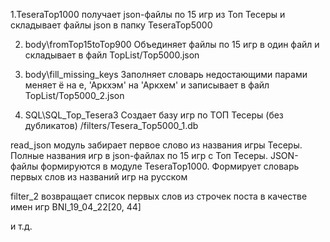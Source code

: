 1.TeseraTop1000 получает json-файлы по 15 игр из Топ Тесеры
и складывает файлы json в папку TeseraTop5000

2. body\fromTop15toTop900
Объединяет файлы по 15 игр в один файл
и складывает в файл TopList/Top5000.json

3. body\fill_missing_keys
Заполняет словарь недостающими парами
меняет ё на е, 'Аркхэм' на 'Аркхем'
и записывает в файл TopList/Top5000_2.json

4. SQL\SQL_Top_Tesera3
Создает базу игр по ТОП Тесеры (без дубликатов)
/filters/Tesera_Top5000_1.db

read_json модуль забирает первое слово из названия игры Тесеры.
Полные названия игр в json-файлах по 15 игр с Топ Тесеры.
JSON-файлы формируются в модуле TeseraTop1000.
Формирует словарь первых слов из названий игр на русском

filter_2 возвращает список первых слов из строчек поста в качестве имен игр
BNI_19_04_22[20, 44]

и т.д.
